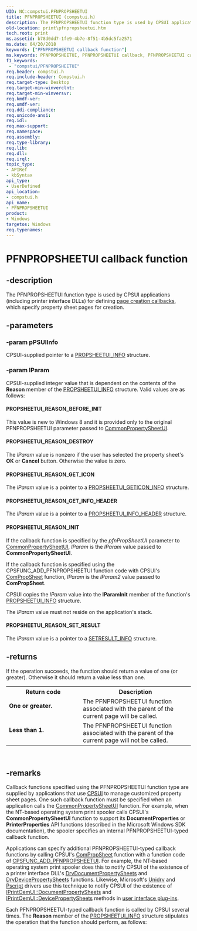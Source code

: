 ```yaml
---
UID: NC:compstui.PFNPROPSHEETUI
title: PFNPROPSHEETUI (compstui.h)
description: The PFNPROPSHEETUI function type is used by CPSUI applications (including printer interface DLLs) for defining page creation callbacks, which specify property sheet pages for creation.
old-location: print\pfnpropsheetui.htm
tech.root: print
ms.assetid: b78d0dd7-1fe9-4b7e-8f51-4b5dc5fa2571
ms.date: 04/20/2018
keywords: ["PFNPROPSHEETUI callback function"]
ms.keywords: PFNPROPSHEETUI, PFNPROPSHEETUI callback, PFNPROPSHEETUI callback function [Print Devices], compstui/PFNPROPSHEETUI, cpsuifnc_a30dfbce-634a-4eb9-b86c-fdd14d8333fd.xml, print.pfnpropsheetui
f1_keywords:
 - "compstui/PFNPROPSHEETUI"
req.header: compstui.h
req.include-header: Compstui.h
req.target-type: Desktop
req.target-min-winverclnt: 
req.target-min-winversvr: 
req.kmdf-ver: 
req.umdf-ver: 
req.ddi-compliance: 
req.unicode-ansi: 
req.idl: 
req.max-support: 
req.namespace: 
req.assembly: 
req.type-library: 
req.lib: 
req.dll: 
req.irql: 
topic_type:
- APIRef
- kbSyntax
api_type:
- UserDefined
api_location:
- compstui.h
api_name:
- PFNPROPSHEETUI
product:
- Windows
targetos: Windows
req.typenames: 
---
```


# PFNPROPSHEETUI callback function


## -description


The PFNPROPSHEETUI function type is used by CPSUI applications (including printer interface DLLs) for defining <a href="https://docs.microsoft.com/windows-hardware/drivers/print/page-creation-callbacks">page creation callbacks</a>, which specify property sheet pages for creation.


## -parameters




### -param pPSUIInfo

CPSUI-supplied pointer to a <a href="https://docs.microsoft.com/windows-hardware/drivers/ddi/compstui/ns-compstui-_propsheetui_info">PROPSHEETUI_INFO</a> structure.


### -param lParam

CPSUI-supplied integer value that is dependent on the contents of the <b>Reason</b> member of the <a href="https://docs.microsoft.com/windows-hardware/drivers/ddi/compstui/ns-compstui-_propsheetui_info">PROPSHEETUI_INFO</a> structure. Valid values are as follows:





#### PROPSHEETUI_REASON_BEFORE_INIT

This value is new to Windows 8 and it is provided only to the original PFNPROPSHEETUI parameter passed to <a href="https://docs.microsoft.com/windows-hardware/drivers/ddi/compstui/nf-compstui-commonpropertysheetuia">CommonPropertySheetUI</a>.



#### PROPSHEETUI_REASON_DESTROY

The <i>lParam</i> value is nonzero if the user has selected the property sheet's <b>OK</b> or <b>Cancel</b> button. Otherwise the value is zero.





#### PROPSHEETUI_REASON_GET_ICON

The <i>lParam</i> value is a pointer to a <a href="https://docs.microsoft.com/windows-hardware/drivers/ddi/compstui/ns-compstui-_propsheetui_geticon_info">PROPSHEETUI_GETICON_INFO</a> structure.





#### PROPSHEETUI_REASON_GET_INFO_HEADER

The <i>lParam</i> value is a pointer to a <a href="https://docs.microsoft.com/windows-hardware/drivers/ddi/compstui/ns-compstui-_propsheetui_info_header">PROPSHEETUI_INFO_HEADER</a> structure.





#### PROPSHEETUI_REASON_INIT

If the callback function is specified by the <i>pfnPropSheetUI</i> parameter to <a href="https://docs.microsoft.com/windows-hardware/drivers/ddi/compstui/nf-compstui-commonpropertysheetuia">CommonPropertySheetUI</a>, <i>lParam</i> is the <i>lParam</i> value passed to <b>CommonPropertySheetUI</b>.

If the callback function is specified using the CPSFUNC_ADD_PFNPROPSHEETUI function code with CPSUI's <a href="https://docs.microsoft.com/windows-hardware/drivers/ddi/compstui/nc-compstui-pfncompropsheet">ComPropSheet</a> function, <i>lParam</i> is the <i>lParam2</i> value passed to <b>ComPropSheet</b>.

CPSUI copies the <i>lParam</i> value into the <b>lParamInit</b> member of the function's <a href="https://docs.microsoft.com/windows-hardware/drivers/ddi/compstui/ns-compstui-_propsheetui_info">PROPSHEETUI_INFO</a> structure.

The <i>lParam</i> value must not reside on the application's stack.





#### PROPSHEETUI_REASON_SET_RESULT

The <i>lParam</i> value is a pointer to a <a href="https://docs.microsoft.com/windows-hardware/drivers/ddi/compstui/ns-compstui-_setresult_info">SETRESULT_INFO</a> structure.


## -returns



If the operation succeeds, the function should return a value of one (or greater). Otherwise it should return a value less than one.

<table>
<tr>
<th>Return code</th>
<th>Description</th>
</tr>
<tr>
<td width="40%">
<dl>
<dt><b>One or greater.</b></dt>
</dl>
</td>
<td width="60%">
The PFNPROPSHEETUI function associated with the parent of the current page will be called.

</td>
</tr>
<tr>
<td width="40%">
<dl>
<dt><b>Less than 1.</b></dt>
</dl>
</td>
<td width="60%">
The PFNPROPSHEETUI function associated with the parent of the current page will not be called.

</td>
</tr>
</table>
 




## -remarks



Callback functions specified using the PFNPROPSHEETUI function type are supplied by applications that use <a href="https://docs.microsoft.com/windows-hardware/drivers/print/common-property-sheet-user-interface">CPSUI</a> to manage customized property sheet pages. One such callback function must be specified when an application calls the <a href="https://docs.microsoft.com/windows-hardware/drivers/ddi/compstui/nf-compstui-commonpropertysheetuia">CommonPropertySheetUI</a> function. For example, when the NT-based operating system print spooler calls CPSUI's <b>CommonPropertySheetUI</b> function to support its <b>DocumentProperties</b> or <b>PrinterProperties</b> API functions (described in the Microsoft Windows SDK documentation), the spooler specifies an internal PFNPROPSHEETUI-typed callback function. 

Applications can specify additional PFNPROPSHEETUI-typed callback functions by calling CPSUI's <a href="https://docs.microsoft.com/windows-hardware/drivers/ddi/compstui/nc-compstui-pfncompropsheet">ComPropSheet</a> function with a function code of <a href="https://docs.microsoft.com/previous-versions/ff546391(v=vs.85)">CPSFUNC_ADD_PFNPROPSHEETUI</a>. For example, the NT-based operating system print spooler does this to notify CPSUI of the existence of a printer interface DLL's <a href="https://docs.microsoft.com/windows-hardware/drivers/ddi/winddiui/nf-winddiui-drvdocumentpropertysheets">DrvDocumentPropertySheets</a> and <a href="https://docs.microsoft.com/windows-hardware/drivers/ddi/winddiui/nf-winddiui-drvdevicepropertysheets">DrvDevicePropertySheets</a> functions. Likewise, Microsoft's <a href="https://docs.microsoft.com/windows-hardware/drivers/">Unidrv</a> and <a href="https://docs.microsoft.com/windows-hardware/drivers/">Pscript</a> drivers use this technique to notify CPSUI of the existence of <a href="https://docs.microsoft.com/windows-hardware/drivers/ddi/prcomoem/nf-prcomoem-iprintoemui-documentpropertysheets">IPrintOemUI::DocumentPropertySheets</a> and <a href="https://docs.microsoft.com/windows-hardware/drivers/ddi/prcomoem/nf-prcomoem-iprintoemui-devicepropertysheets">IPrintOemUI::DevicePropertySheets</a> methods in <a href="https://docs.microsoft.com/windows-hardware/drivers/print/user-interface-plug-ins">user interface plug-ins</a>.

Each PFNPROPSHEETUI-typed callback function is called by CPSUI several times. The <b>Reason</b> member of the <a href="https://docs.microsoft.com/windows-hardware/drivers/ddi/compstui/ns-compstui-_propsheetui_info">PROPSHEETUI_INFO</a> structure stipulates the operation that the function should perform, as follows:













